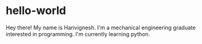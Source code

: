 # hello-world
Hey there! My name is Harivignesh. 
I'm a mechanical engineering graduate interested in programming.
I'm currently learning python.
